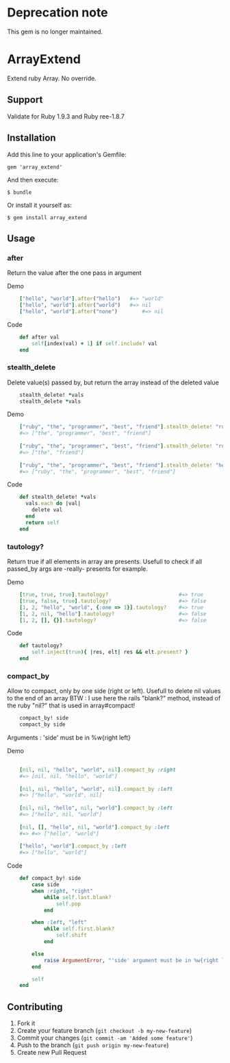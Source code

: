 # Deprecation note

This gem is no longer maintained.

# ArrayExtend

Extend ruby Array. No override.

## Support

Validate for Ruby 1.9.3 and Ruby ree-1.8.7

## Installation

Add this line to your application's Gemfile:

    gem 'array_extend'

And then execute:

    $ bundle

Or install it yourself as:

    $ gem install array_extend

## Usage

### after

Return the value after the one pass in argument

Demo

```ruby
	["hello", "world"].after("hello")	#=> "world"
	["hello", "world"].after("world")	#=> nil
	["hello", "world"].after("none")		#=> nil
```

Code

```ruby
	def after val
    	self[index(val) + 1] if self.include? val
	end
```


### stealth_delete

Delete value(s) passed by, but return the array instead of the deleted value

```ruby
	stealth_delete! *vals
	stealth_delete *vals
```

Demo

```ruby
	["ruby", "the", "programmer", "best", "friend"].stealth_delete! "ruby"
	#=> ["the", "programmer", "best", "friend"] 
	
	["ruby", "the", "programmer", "best", "friend"].stealth_delete! "ruby", "best", "programmer"
	#=> ["the", "friend"] 
	
	["ruby", "the", "programmer", "best", "friend"].stealth_delete! "hello"
	#=> ["ruby", "the", "programmer", "best", "friend"]
```

Code

```ruby
	def stealth_delete! *vals
	  vals.each do |val|
	    delete val
	  end
	  return self
	end
```



### tautology?

Return true if all elements in array are presents. Usefull to check if all passed_by args are -really- presents for example. 

Demo

```ruby
	[true, true, true].tautology?						#=> true
	[true, false, true].tautology?						#=> false
	[1, 2, "hello", "world", {:one => 1}].tautology?	#=> true
	[1, 2, nil, "hello"].tautology?						#=> false
	[1, 2, [], {}].tautology?							#=> false
```

Code

```ruby
	def tautology?
  		self.inject(true){ |res, elt| res && elt.present? }
	end
```


### compact_by

Allow to compact, only by one side (right or left). Usefull to delete nil values to the end of an array
BTW : I use here the rails "blank?" method, instead of the ruby "nil?" that is used in array#compact!

```ruby
	compact_by! side
	compact_by side
```

Arguments : 'side' must be in %w{right left}

Demo

```ruby
	
	[nil, nil, "hello", "world", nil].compact_by :right
	#=> [nil, nil, "hello", "world"]
	
	[nil, nil, "hello", "world", nil].compact_by :left
	#=> ["hello", "world", nil]
	
	[nil, nil, "hello", nil, "world"].compact_by :left
	#=> ["hello", nil, "world"]
	
	[nil, [], "hello", nil, "world"].compact_by :left
	#=> #=> ["hello", "world"]
	
	["hello", "world"].compact_by :left
	#=> ["hello", "world"]
```

Code

```ruby
	def compact_by! side
		case side
		when :right, "right"
			while self.last.blank?
				self.pop
			end

		when :left, "left"
			while self.first.blank?
				self.shift
			end

		else
			raise ArgumentError, "'side' argument must be in %w{right left}"
		end

		self
	end
```


## Contributing

1. Fork it
2. Create your feature branch (`git checkout -b my-new-feature`)
3. Commit your changes (`git commit -am 'Added some feature'`)
4. Push to the branch (`git push origin my-new-feature`)
5. Create new Pull Request
